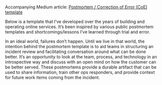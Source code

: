 Accompanying Medium article:  [Postmortem / Correction of Error (CoE) template](https://medium.com/@josh_70523/postmortem-correction-of-error-coe-template-db69481da31d)

Below is a template that I’ve developed over the years of building and operating online services. It’s been inspired by various public postmortem templates and shortcomings/lessons I’ve learned through trial and error.

In an ideal world, failures don’t happen. Until we live in that world, the intention behind the postmortem template is to aid teams in structuring an incident review and facilitating conversation around what can be done better. It’s an opportunity to look at the team, process, and technology in an introspective way and discuss with an open mind on how the customer can be better served. These postmortems provide a durable artifact that can be used to share information, train other ops responders, and provide context for future work items coming from the incident.